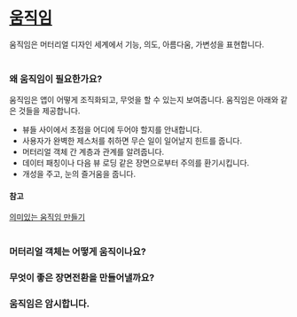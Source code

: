 # [움직임](https://material.io/guidelines/motion/material-motion.html)
움직임은 머터리얼 디자인 세계에서 기능, 의도, 아름다움, 가변성을 표현합니다.<br>
<br>

### 왜 움직임이 필요한가요?
움직임은 앱이 어떻게 조직화되고, 무엇을 할 수 있는지 보여줍니다.
움직임은 아래와 같은 것들을 제공합니다.
- 뷰들 사이에서 초점을 어디에 두어야 할지를 안내합니다.
- 사용자가 완벽한 제스처를 취하면 무슨 일이 일어날지 힌트를 줍니다.
- 머터리얼 객체 간 계층과 관계를 알려줍니다.
- 데이터 패칭이나 다음 뷰 로딩 같은 장면으로부터 주의를 환기시킵니다.
- 개성을 주고, 눈의 즐거움을 줍니다.<br>

#### 참고
[의미있는 움직임 만들기](https://design.google.com/articles/making-motion-meaningful/)<br>
<br>

### 머터리얼 객체는 어떻게 움직이나요?

### 무엇이 좋은 장면전환을 만들어낼까요?

### 움직임은 암시합니다.
